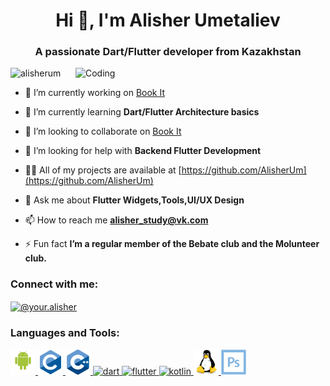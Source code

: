 



<h1 align="center">Hi 👋, I'm Alisher Umetaliev</h1>
<h3 align="center">A passionate Dart/Flutter developer from Kazakhstan</h3>
<img align="right" alt="Coding" width="400" src="https://miro.medium.com/max/1400/0*C-cPP9D2MIyeexAT.gif">
<p align="left"> <img src="https://komarev.com/ghpvc/?username=alisherum&label=Profile%20views&color=0e75b6&style=flat" alt="alisherum" /> </p>

- 🔭 I’m currently working on [Book It](https://github.com/AlisherUm/Book-It)

- 🌱 I’m currently learning **Dart/Flutter Architecture basics**

- 👯 I’m looking to collaborate on [Book It](https://github.com/AlisherUm/Book-It)

- 🤝 I’m looking for help with **Backend Flutter Development**

- 👨‍💻 All of my projects are available at [https://github.com/AlisherUm](https://github.com/AlisherUm)

- 💬 Ask me about **Flutter Widgets,Tools,UI/UX Design**

- 📫 How to reach me **alisher_study@vk.com**

- ⚡ Fun fact **I’m a regular member of the Вebate club and the Мolunteer club.**

<h3 align="left">Connect with me:</h3>
<p align="left">
<a href="https://instagram.com/@your.alisher" target="blank"><img align="center" src="https://raw.githubusercontent.com/rahuldkjain/github-profile-readme-generator/master/src/images/icons/Social/instagram.svg" alt="@your.alisher" height="30" width="40" /></a>
</p>

<h3 align="left">Languages and Tools:</h3>
<p align="left"> <a href="https://developer.android.com" target="_blank" rel="noreferrer"> <img src="https://raw.githubusercontent.com/devicons/devicon/master/icons/android/android-original-wordmark.svg" alt="android" width="40" height="40"/> </a> <a href="https://www.cprogramming.com/" target="_blank" rel="noreferrer"> <img src="https://raw.githubusercontent.com/devicons/devicon/master/icons/c/c-original.svg" alt="c" width="40" height="40"/> </a> <a href="https://www.w3schools.com/cpp/" target="_blank" rel="noreferrer"> <img src="https://raw.githubusercontent.com/devicons/devicon/master/icons/cplusplus/cplusplus-original.svg" alt="cplusplus" width="40" height="40"/> </a> <a href="https://dart.dev" target="_blank" rel="noreferrer"> <img src="https://www.vectorlogo.zone/logos/dartlang/dartlang-icon.svg" alt="dart" width="40" height="40"/> </a> <a href="https://flutter.dev" target="_blank" rel="noreferrer"> <img src="https://www.vectorlogo.zone/logos/flutterio/flutterio-icon.svg" alt="flutter" width="40" height="40"/> </a> <a href="https://kotlinlang.org" target="_blank" rel="noreferrer"> <img src="https://www.vectorlogo.zone/logos/kotlinlang/kotlinlang-icon.svg" alt="kotlin" width="40" height="40"/> </a> <a href="https://www.linux.org/" target="_blank" rel="noreferrer"> <img src="https://raw.githubusercontent.com/devicons/devicon/master/icons/linux/linux-original.svg" alt="linux" width="40" height="40"/> </a> <a href="https://www.photoshop.com/en" target="_blank" rel="noreferrer"> <img src="https://raw.githubusercontent.com/devicons/devicon/master/icons/photoshop/photoshop-line.svg" alt="photoshop" width="40" height="40"/> </a> </p>



